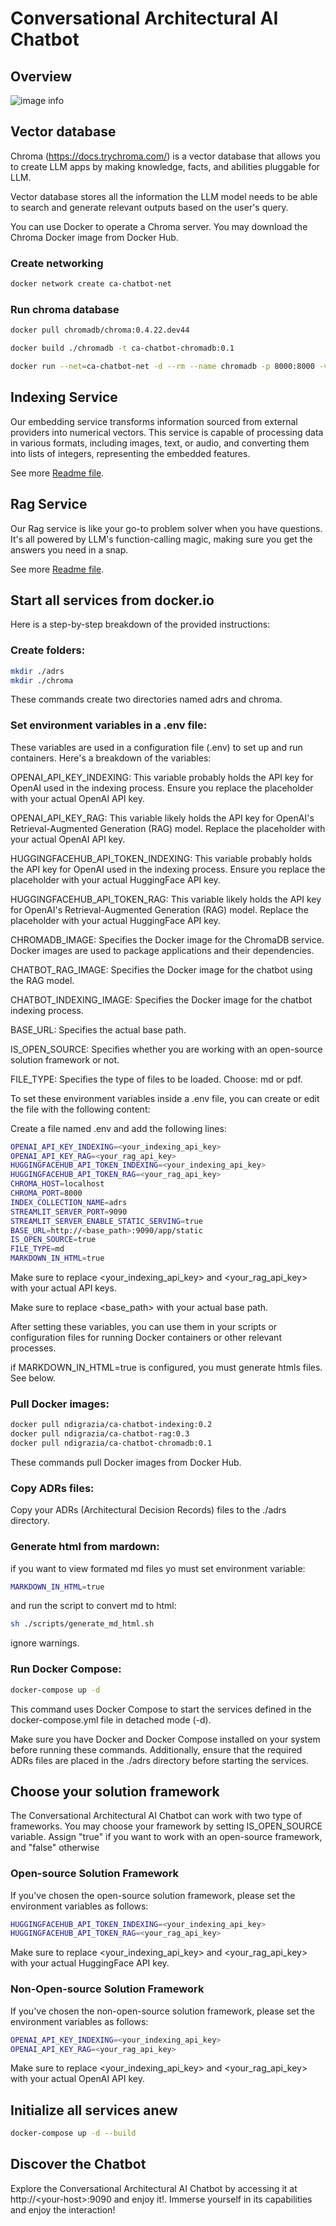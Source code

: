 # Conversational Architectural AI Chatbot

## Overview

![image info](./conversational-architectural-ai-chatbot.drawio.png)

## Vector database

Chroma (https://docs.trychroma.com/) is a vector database that allows you to create LLM apps by making knowledge, facts, and abilities pluggable for LLM. 

 Vector database stores all the information the LLM model needs to be able to search and generate relevant outputs based on the user's query.

You can use Docker to operate a Chroma server. You may download the Chroma Docker image from Docker Hub.

### Create networking

```bash
docker network create ca-chatbot-net
```

### Run chroma database

```bash
docker pull chromadb/chroma:0.4.22.dev44

docker build ./chromadb -t ca-chatbot-chromadb:0.1

docker run --net=ca-chatbot-net -d --rm --name chromadb -p 8000:8000 -v ./chroma:/chroma/chroma -e IS_PERSISTENT=TRUE -e ANONYMIZED_TELEMETRY=TRUE ca-chatbot-chromadb:0.1
```
## Indexing Service

Our embedding service transforms information sourced from external providers into numerical vectors. This service is capable of processing data in various formats, including images, text, or audio, and converting them into lists of integers, representing the embedded features.

See more [Readme file](./indexing/README.md).

## Rag Service

Our Rag service is like your go-to problem solver when you have questions. It's all powered by LLM's function-calling magic, making sure you get the answers you need in a snap.

See more [Readme file](./rag/README.md).

## Start all services from docker.io

Here is a step-by-step breakdown of the provided instructions:

### Create folders:

```bash
mkdir ./adrs
mkdir ./chroma
```

These commands create two directories named adrs and chroma.

### Set environment variables in a .env file:

These variables are used in a configuration file (.env) to set up and run containers. Here's a breakdown of the variables:

OPENAI_API_KEY_INDEXING: This variable probably holds the API key for OpenAI used in the indexing process. Ensure you replace the placeholder with your actual OpenAI API key.

OPENAI_API_KEY_RAG: This variable likely holds the API key for OpenAI's Retrieval-Augmented Generation (RAG) model. Replace the placeholder with your actual OpenAI API key.

HUGGINGFACEHUB_API_TOKEN_INDEXING: This variable probably holds the API key for OpenAI used in the indexing process. Ensure you replace the placeholder with your actual HuggingFace API key.

HUGGINGFACEHUB_API_TOKEN_RAG: This variable likely holds the API key for OpenAI's Retrieval-Augmented Generation (RAG) model. Replace the placeholder with your actual HuggingFace API key.

CHROMADB_IMAGE: Specifies the Docker image for the ChromaDB service. Docker images are used to package applications and their dependencies.

CHATBOT_RAG_IMAGE: Specifies the Docker image for the chatbot using the RAG model.

CHATBOT_INDEXING_IMAGE: Specifies the Docker image for the chatbot indexing process. 

BASE_URL: Specifies the actual base path.

IS_OPEN_SOURCE: Specifies whether you are working with an open-source solution framework or not. 

FILE_TYPE: Specifies the type of files to be loaded. Choose: md or pdf.

To set these environment variables inside a .env file, you can create or edit the file with the following content:

Create a file named .env and add the following lines:

```bash
OPENAI_API_KEY_INDEXING=<your_indexing_api_key>
OPENAI_API_KEY_RAG=<your_rag_api_key>
HUGGINGFACEHUB_API_TOKEN_INDEXING=<your_indexing_api_key>
HUGGINGFACEHUB_API_TOKEN_RAG=<your_rag_api_key>
CHROMA_HOST=localhost
CHROMA_PORT=8000
INDEX_COLLECTION_NAME=adrs
STREAMLIT_SERVER_PORT=9090
STREAMLIT_SERVER_ENABLE_STATIC_SERVING=true
BASE_URL=http://<base_path>:9090/app/static
IS_OPEN_SOURCE=true
FILE_TYPE=md
MARKDOWN_IN_HTML=true
```

Make sure to replace <your_indexing_api_key> and <your_rag_api_key> with your actual API keys.

Make sure to replace <base_path> with your actual base path.

After setting these variables, you can use them in your scripts or configuration files for running Docker containers or other relevant processes.

if MARKDOWN_IN_HTML=true is configured, you must generate htmls files. See below.  

### Pull Docker images:

```bash
docker pull ndigrazia/ca-chatbot-indexing:0.2
docker pull ndigrazia/ca-chatbot-rag:0.3
docker pull ndigrazia/ca-chatbot-chromadb:0.1
```

These commands pull Docker images from Docker Hub. 

### Copy ADRs files:

Copy your ADRs (Architectural Decision Records) files to the ./adrs directory.

### Generate html from mardown:

if you want to view formated md files yo must set environment variable:  

```bash
MARKDOWN_IN_HTML=true
```

and run the script to convert md to html:  

```bash
sh ./scripts/generate_md_html.sh
```
ignore warnings.  

###  Run Docker Compose:

```bash
docker-compose up -d
```

This command uses Docker Compose to start the services defined in the docker-compose.yml file in detached mode (-d).

Make sure you have Docker and Docker Compose installed on your system before running these commands. Additionally, ensure that the required ADRs files are placed in the ./adrs directory before starting the services.

## Choose your solution framework

The Conversational Architectural AI Chatbot can work with two type of frameworks. You may choose your framework by setting IS_OPEN_SOURCE variable. Assign "true" if you want to work with an open-source framework, and "false" otherwise

### Open-source Solution Framework

If you've chosen the open-source solution framework, please set the environment variables as follows:

```bash
HUGGINGFACEHUB_API_TOKEN_INDEXING=<your_indexing_api_key>
HUGGINGFACEHUB_API_TOKEN_RAG=<your_rag_api_key>
```

Make sure to replace <your_indexing_api_key> and <your_rag_api_key>  with your actual HuggingFace API key.

### Non-Open-source Solution Framework

If you've chosen the non-open-source solution framework, please set the environment variables as follows:

```bash
OPENAI_API_KEY_INDEXING=<your_indexing_api_key>
OPENAI_API_KEY_RAG=<your_rag_api_key>
```

Make sure to replace <your_indexing_api_key> and <your_rag_api_key>  with your actual OpenAI API key.

## Initialize all services anew

```bash
docker-compose up -d --build
```

## Discover the Chatbot

Explore the Conversational Architectural AI Chatbot by accessing it at http://\<your-host\>:9090 and enjoy it!. Immerse yourself in its capabilities and enjoy the interaction!

